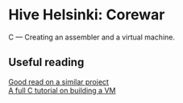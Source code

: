 # Hive Helsinki: Corewar
C — Creating an assembler and a virtual machine.

## Useful reading
[Good read on a similar project](https://justinmeiners.github.io/lc3-vm/)\
[A full C tutorial on building a VM](https://justinmeiners.github.io/lc3-vm/)